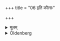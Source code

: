 +++
title = "06 इति कौत्सः"

+++

<details><summary>मूलम्</summary>

इति कौत्सः ६
</details>

<details><summary>Oldenberg</summary>

6. Thus says Kautsa.
</details>
